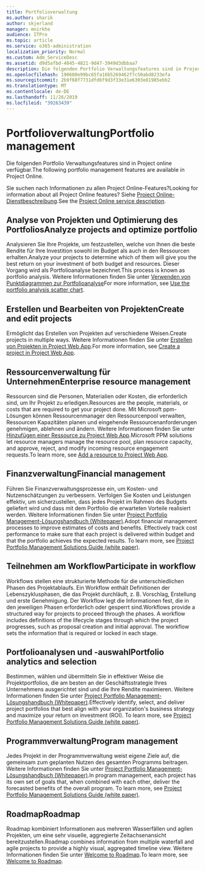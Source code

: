 ```yaml
---
title: Portfolioverwaltung
ms.author: sharik
author: skjerland
manager: mnirkhe
audience: ITPro
ms.topic: article
ms.service: o365-administration
localization_priority: Normal
ms.custom: Adm_ServiceDesc
ms.assetid: d9d5afbd-4045-4821-9d47-3949d3dbbaa7
description: Die folgenden Portfolio Verwaltungsfeatures sind in Project online verfügbar.
ms.openlocfilehash: 190680e99bc65fa16b5269462f7c50abd8233efa
ms.sourcegitcommit: 2b9f68f7731dfd6f9d3f33e31e6303e81985ebb2
ms.translationtype: MT
ms.contentlocale: de-DE
ms.lasthandoff: 11/26/2019
ms.locfileid: "39263439"
---
```

# <a name="portfolio-management"></a><span data-ttu-id="5fb0b-103">Portfolioverwaltung</span><span class="sxs-lookup"><span data-stu-id="5fb0b-103">Portfolio management</span></span>

<span data-ttu-id="5fb0b-104">Die folgenden Portfolio Verwaltungsfeatures sind in Project online verfügbar.</span><span class="sxs-lookup"><span data-stu-id="5fb0b-104">The following portfolio management features are available in Project Online.</span></span>
  
<span data-ttu-id="5fb0b-105">Sie suchen nach Informationen zu allen Project Online-Features?</span><span class="sxs-lookup"><span data-stu-id="5fb0b-105">Looking for information about all Project Online features?</span></span> <span data-ttu-id="5fb0b-106">Siehe [Project Online-Dienstbeschreibung](project-online-service-description.md).</span><span class="sxs-lookup"><span data-stu-id="5fb0b-106">See the [Project Online service description](project-online-service-description.md).</span></span>
  
## <a name="analyze-projects-and-optimize-portfolio"></a><span data-ttu-id="5fb0b-107">Analyse von Projekten und Optimierung des Portfolios</span><span class="sxs-lookup"><span data-stu-id="5fb0b-107">Analyze projects and optimize portfolio</span></span>

<span data-ttu-id="5fb0b-108">Analysieren Sie Ihre Projekte, um festzustellen, welche von Ihnen die beste Rendite für Ihre Investition sowohl im Budget als auch in den Ressourcen erhalten.</span><span class="sxs-lookup"><span data-stu-id="5fb0b-108">Analyze your projects to determine which of them will give you the best return on your investment of both budget and resources.</span></span> <span data-ttu-id="5fb0b-109">Dieser Vorgang wird als Portfolioanalyse bezeichnet.</span><span class="sxs-lookup"><span data-stu-id="5fb0b-109">This process is known as portfolio analysis.</span></span> <span data-ttu-id="5fb0b-110">Weitere Informationen finden Sie unter [Verwenden von Punktdiagrammen zur Portfolioanalyse](https://go.microsoft.com/fwlink/?LinkID=823665&amp;clcid=0x409)</span><span class="sxs-lookup"><span data-stu-id="5fb0b-110">For more information, see [Use the portfolio analysis scatter chart](https://go.microsoft.com/fwlink/?LinkID=823665&amp;clcid=0x409).</span></span>
  
## <a name="create-and-edit-projects"></a><span data-ttu-id="5fb0b-111">Erstellen und Bearbeiten von Projekten</span><span class="sxs-lookup"><span data-stu-id="5fb0b-111">Create and edit projects</span></span>

<span data-ttu-id="5fb0b-112">Ermöglicht das Erstellen von Projekten auf verschiedene Weisen.</span><span class="sxs-lookup"><span data-stu-id="5fb0b-112">Create projects in multiple ways.</span></span> <span data-ttu-id="5fb0b-113">Weitere Informationen finden Sie unter [Erstellen von Projekten in Project Web App](https://go.microsoft.com/fwlink/?LinkID=746895&amp;clcid=0x409).</span><span class="sxs-lookup"><span data-stu-id="5fb0b-113">For more information, see [Create a project in Project Web App](https://go.microsoft.com/fwlink/?LinkID=746895&amp;clcid=0x409).</span></span>
  
## <a name="enterprise-resource-management"></a><span data-ttu-id="5fb0b-114">Ressourcenverwaltung für Unternehmen</span><span class="sxs-lookup"><span data-stu-id="5fb0b-114">Enterprise resource management</span></span>

<span data-ttu-id="5fb0b-115">Ressourcen sind die Personen, Materialien oder Kosten, die erforderlich sind, um Ihr Projekt zu erledigen.</span><span class="sxs-lookup"><span data-stu-id="5fb0b-115">Resources are the people, materials, or costs that are required to get your project done.</span></span> <span data-ttu-id="5fb0b-116">Mit Microsoft ppm-Lösungen können Ressourcenmanager den Ressourcenpool verwalten, Ressourcen Kapazitäten planen und eingehende Ressourcenanforderungen genehmigen, ablehnen und ändern. Weitere Informationen finden Sie unter [Hinzufügen einer Ressource zu Project Web App](https://go.microsoft.com/fwlink/p/?LinkId=271320).</span><span class="sxs-lookup"><span data-stu-id="5fb0b-116">Microsoft PPM solutions let resource managers manage the resource pool, plan resource capacity, and approve, reject, and modify incoming resource engagement requests.To learn more, see [Add a resource to Project Web App](https://go.microsoft.com/fwlink/p/?LinkId=271320).</span></span>
  
## <a name="financial-management"></a><span data-ttu-id="5fb0b-117">Finanzverwaltung</span><span class="sxs-lookup"><span data-stu-id="5fb0b-117">Financial management</span></span>

<span data-ttu-id="5fb0b-p105">Führen Sie Finanzverwaltungsprozesse ein, um Kosten- und Nutzenschätzungen zu verbessern. Verfolgen Sie Kosten und Leistungen effektiv, um sicherzustellen, dass jedes Projekt im Rahmen des Budgets geliefert wird und dass mit dem Portfolio die erwarteten Vorteile realisiert werden. Weitere Informationen finden Sie unter [Project Portfolio Management-Lösungshandbuch (Whitepaper)](https://go.microsoft.com/fwlink/p/?LinkId=402633).</span><span class="sxs-lookup"><span data-stu-id="5fb0b-p105">Adopt financial management processes to improve estimates of costs and benefits. Effectively track cost performance to make sure that each project is delivered within budget and that the portfolio achieves the expected results. To learn more, see [Project Portfolio Management Solutions Guide (white paper)](https://go.microsoft.com/fwlink/p/?LinkId=402633).</span></span>
  
## <a name="participate-in-workflow"></a><span data-ttu-id="5fb0b-121">Teilnehmen am Workflow</span><span class="sxs-lookup"><span data-stu-id="5fb0b-121">Participate in workflow</span></span>

<span data-ttu-id="5fb0b-p106">Workflows stellen eine strukturierte Methode für die unterschiedlichen Phasen des Projektablaufs. Ein Workflow enthält Definitionen der Lebenszyklusphasen, die das Projekt durchläuft, z. B. Vorschlag, Erstellung und erste Genehmigung. Der Workflow legt die Informationen fest, die in den jeweiligen Phasen erforderlich oder gesperrt sind.</span><span class="sxs-lookup"><span data-stu-id="5fb0b-p106">Workflows provide a structured way for projects to proceed through the phases. A workflow includes definitions of the lifecycle stages through which the project progresses, such as proposal creation and initial approval. The workflow sets the information that is required or locked in each stage.</span></span>
  
## <a name="portfolio-analytics-and-selection"></a><span data-ttu-id="5fb0b-125">Portfolioanalysen und -auswahl</span><span class="sxs-lookup"><span data-stu-id="5fb0b-125">Portfolio analytics and selection</span></span>

<span data-ttu-id="5fb0b-p107">Bestimmen, wählen und übermitteln Sie in effektiver Weise die Projektportfolios, die am besten an der Geschäftsstrategie Ihres Unternehmens ausgerichtet sind und die Ihre Rendite maximieren. Weitere Informationen finden Sie unter [Project Portfolio Management-Lösungshandbuch (Whitepaper)](https://go.microsoft.com/fwlink/p/?LinkId=402633).</span><span class="sxs-lookup"><span data-stu-id="5fb0b-p107">Effectively identify, select, and deliver project portfolios that best align with your organization's business strategy and maximize your return on investment (ROI). To learn more, see [Project Portfolio Management Solutions Guide (white paper)](https://go.microsoft.com/fwlink/p/?LinkId=402633).</span></span>
  
## <a name="program-management"></a><span data-ttu-id="5fb0b-128">Programmverwaltung</span><span class="sxs-lookup"><span data-stu-id="5fb0b-128">Program management</span></span>

<span data-ttu-id="5fb0b-p108">Jedes Projekt in der Programmverwaltung weist eigene Ziele auf, die gemeinsam zum geplanten Nutzen des gesamten Programms beitragen. Weitere Informationen finden Sie unter [Project Portfolio Management-Lösungshandbuch (Whitepaper)](https://go.microsoft.com/fwlink/p/?LinkId=402633).</span><span class="sxs-lookup"><span data-stu-id="5fb0b-p108">In program management, each project has its own set of goals that, when combined with each other, deliver the forecasted benefits of the overall program. To learn more, see [Project Portfolio Management Solutions Guide (white paper)](https://go.microsoft.com/fwlink/p/?LinkId=402633).</span></span>
  
## <a name="roadmap"></a><span data-ttu-id="5fb0b-131">Roadmap</span><span class="sxs-lookup"><span data-stu-id="5fb0b-131">Roadmap</span></span>

<span data-ttu-id="5fb0b-132">Roadmap kombiniert Informationen aus mehreren Wasserfällen und agilen Projekten, um eine sehr visuelle, aggregierte Zeitachsenansicht bereitzustellen.</span><span class="sxs-lookup"><span data-stu-id="5fb0b-132">Roadmap combines information from multiple waterfall and agile projects to provide a highly visual, aggregated timeline view.</span></span> <span data-ttu-id="5fb0b-133">Weitere Informationen finden Sie unter [Welcome to Roadmap](https://support.office.com/article/video-welcome-to-roadmap-57764149-51b8-468f-a50d-9ea6a4fd835a).</span><span class="sxs-lookup"><span data-stu-id="5fb0b-133">To learn more, see [Welcome to Roadmap](https://support.office.com/article/video-welcome-to-roadmap-57764149-51b8-468f-a50d-9ea6a4fd835a).</span></span>

